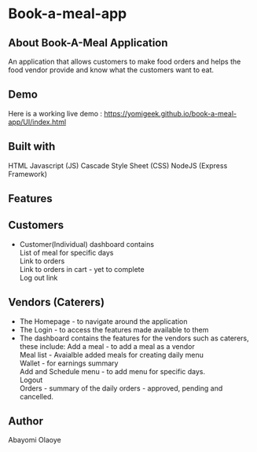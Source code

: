# Book-a-meal-app

## About Book-A-Meal Application
An application that allows customers to make food orders and helps the food vendor provide and know what the customers want to eat.

## Demo
Here is a working live demo : https://yomigeek.github.io/book-a-meal-app/UI/index.html

## Built with 
HTML
Javascript (JS)
Cascade Style Sheet (CSS)
NodeJS (Express Framework)


## Features

## Customers
<ul>
  <li>
    Customer(Individual) dashboard contains
    <br />
    List of meal for specific days
    <br />
    Link to orders
    <br />
    Link to orders in cart - yet to complete
    <br />
    Log out link 
    <br />
  </li>
</ul>

## Vendors (Caterers)
<ul>
  <li>The Homepage - to navigate around the application</li>
  <li>The Login - to access the features made available to them </li>
  <li>The dashboard contains the features for the vendors such as caterers, these include: 
    Add a meal - to add a meal as a vendor
    <br />
    Meal list - Avaialble added meals for creating daily menu
    <br />
    Wallet - for earnings summary
    <br />
    Add and Schedule menu - to add menu for specific days.
    <br />
    Logout
    <br />
    Orders - summary of the daily orders - approved, pending and cancelled. 
  </li>
</ul>
  
## Author 
Abayomi Olaoye
